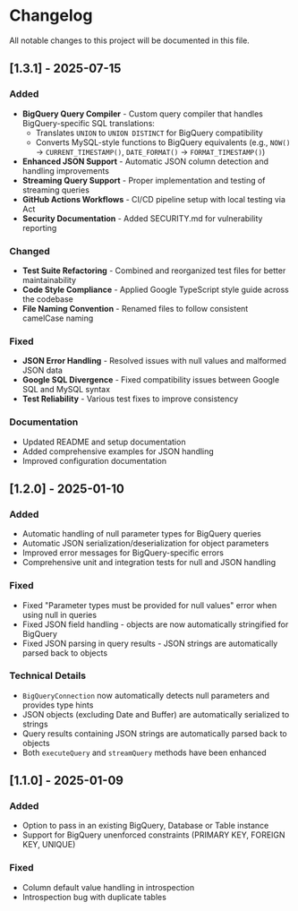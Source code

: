 # Changelog

All notable changes to this project will be documented in this file.

## [1.3.1] - 2025-07-15

### Added
- **BigQuery Query Compiler** - Custom query compiler that handles BigQuery-specific SQL translations:
  - Translates `UNION` to `UNION DISTINCT` for BigQuery compatibility
  - Converts MySQL-style functions to BigQuery equivalents (e.g., `NOW()` → `CURRENT_TIMESTAMP()`, `DATE_FORMAT()` → `FORMAT_TIMESTAMP()`)
- **Enhanced JSON Support** - Automatic JSON column detection and handling improvements
- **Streaming Query Support** - Proper implementation and testing of streaming queries
- **GitHub Actions Workflows** - CI/CD pipeline setup with local testing via Act
- **Security Documentation** - Added SECURITY.md for vulnerability reporting

### Changed
- **Test Suite Refactoring** - Combined and reorganized test files for better maintainability
- **Code Style Compliance** - Applied Google TypeScript style guide across the codebase
- **File Naming Convention** - Renamed files to follow consistent camelCase naming

### Fixed
- **JSON Error Handling** - Resolved issues with null values and malformed JSON data
- **Google SQL Divergence** - Fixed compatibility issues between Google SQL and MySQL syntax
- **Test Reliability** - Various test fixes to improve consistency

### Documentation
- Updated README and setup documentation
- Added comprehensive examples for JSON handling
- Improved configuration documentation

## [1.2.0] - 2025-01-10

### Added
- Automatic handling of null parameter types for BigQuery queries
- Automatic JSON serialization/deserialization for object parameters
- Improved error messages for BigQuery-specific errors
- Comprehensive unit and integration tests for null and JSON handling

### Fixed
- Fixed "Parameter types must be provided for null values" error when using null in queries
- Fixed JSON field handling - objects are now automatically stringified for BigQuery
- Fixed JSON parsing in query results - JSON strings are automatically parsed back to objects

### Technical Details
- `BigQueryConnection` now automatically detects null parameters and provides type hints
- JSON objects (excluding Date and Buffer) are automatically serialized to strings
- Query results containing JSON strings are automatically parsed back to objects
- Both `executeQuery` and `streamQuery` methods have been enhanced

## [1.1.0] - 2025-01-09

### Added
- Option to pass in an existing BigQuery, Database or Table instance
- Support for BigQuery unenforced constraints (PRIMARY KEY, FOREIGN KEY, UNIQUE)

### Fixed
- Column default value handling in introspection
- Introspection bug with duplicate tables